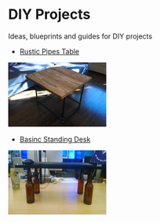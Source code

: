 # DIY Projects

Ideas, blueprints and guides for DIY projects

- [Rustic Pipes Table](rustic_pipes_table)

![Rustic Pipes Table](rustic_pipes_table_th.jpg)

- [Basinc Standing Desk](standing_desk)

![Basinc Standing Desk](standing_desk_th.jpg)
